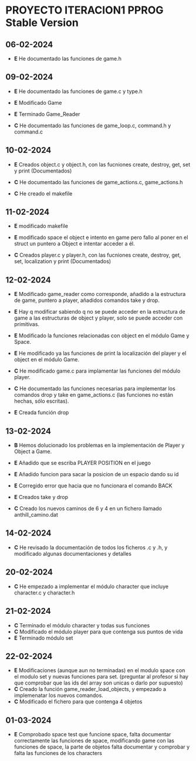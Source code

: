 # PROYECTO ITERACION1 PPROG Stable Version
## 06-02-2024
- **E** He documentado las funciones de game.h

## 09-02-2024
- **E** He documentado las funciones de game.c y type.h
- **E** Modificado Game
- **E** Terminado Game_Reader

- **C** He documentado las funciones de game_loop.c, command.h y command.c

## 10-02-2024
- **E** Creados object.c y object.h, con las fucniones create, destroy, get, set y print (Documentados)

- **C** He documentado las funciones de game_actions.c, game_actions.h
- **C** He creado el makefile

## 11-02-2024
- **E** modificado makefile
- **E** modificado space el object e intento en game pero fallo al poner en el struct un puntero a Object 
e intentar acceder a él.

- **C** Creados player.c y player.h, con las fucniones create, destroy, get, set, localization y print (Documentados)

## 12-02-2024
- **E** Modificado game_reader como corresponde, añadido a la estructura de game, puntero a player, añadidos comandos take y drop.
- **E** Hay q modificar sabiendo q no se puede acceder en la estructura de game a las estructuras de object y player, solo se puede acceder con primitivas.
- **E** Modificado la funciones relacionadas con object en el módulo Game y Space.
- **E** He modificado ya las funciones de print la localización del player y el object en el módulo Game.

- **C** He modificado game.c para implamentar las funciones del módulo player.
- **C** He documentado las funciones necesarias para implementar los comandos drop y take en game_actions.c (las funciones no están hechas, sólo escritas).

- **E** Creada función drop

## 13-02-2024
- **B** Hemos dolucionado los problemas en la implementación de Player y Object a Game.
  
- **E** Añadido que se escriba PLAYER POSITION en el juego
- **E** Añadido funcion para sacar la posicion de un espacio dando su id
- **E** Corregido error que hacia que no funcionara el comando BACK
- **E** Creados take y drop

- **C** Creado los nuevos caminos de 6 y 4 en un fichero llamado anthill_camino.dat

## 14-02-2024

- **C** He revisado la documentación de todos los ficheros .c y .h, y modificado algunas documentaciones y detalles

## 20-02-2024
- **C** He empezado a implementar el módulo character que incluye character.c y character.h

## 21-02-2024
- **C** Terminado el módulo character y todas sus funciones
- **C** Modificado el módulo player para que contenga sus puntos de vida
- **E** Terminado módulo set 

## 22-02-2024
- **E** Modificaciones (aunque aun no terminadas) en el modulo space con el modulo set y nuevas funciones para set. (preguntar al profesor si hay que comprobar que las ids del array son unicas o darlo por supuesto)
- **C** Creado la función game_reader_load_objects, y empezado a implemenatar los nuevos comandos.
- **C** Modificado el fichero para que contenga 4 objetos
## 01-03-2024
- **E** Comprobado space test que funcione space, falta documentar correctamente las funciones de space, 
modificando game con las funciones de space, la parte de objetos falta documentar y comprobar y falta las funciones de los characters
